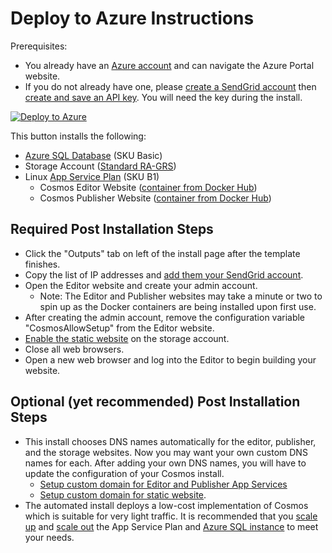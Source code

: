 # Deploy to Azure Instructions

Prerequisites:

* You already have an [Azure account](https://azure.microsoft.com/en-us/free/search/?OCID=AID2200277_SEM_0bab6efa957c19e686fb0f63b7658f30:G:s&ef_id=0bab6efa957c19e686fb0f63b7658f30:G:s&msclkid=0bab6efa957c19e686fb0f63b7658f30) and can navigate the Azure Portal website.
* If you do not already have one, please [create a SendGrid account](https://docs.sendgrid.com/for-developers/partners/microsoft-azure-2021) then [create and save an API key](https://docs.sendgrid.com/for-developers/partners/microsoft-azure-2021#api-keys). You will need the key during the install.

[![Deploy to Azure](https://aka.ms/deploytoazurebutton)](https://portal.azure.com/#create/Microsoft.Template/uri/https%3A%2F%2Fraw.githubusercontent.com%2FCosmosSoftware%2FCosmos.Cms%2Fmain%2FAutomation%2FAzure%2Fazuredeploy.json)

This button installs the following:

* [Azure SQL Database](https://azure.microsoft.com/en-us/products/azure-sql/database/) (SKU Basic)
* Storage Account ([Standard RA-GRS](https://docs.microsoft.com/en-us/azure/storage/common/storage-account-overview))
* Linux [App Service Plan](https://docs.microsoft.com/en-us/azure/app-service/overview-hosting-plans) (SKU B1)
  * Cosmos Editor Website ([container from Docker Hub](https://hub.docker.com/repository/docker/toiyabe/cosmoseditor))
  * Cosmos Publisher Website ([container from Docker Hub](https://hub.docker.com/repository/docker/toiyabe/cosmospublisher))

## Required Post Installation Steps

* Click the "Outputs" tab on left of the install page after the template finishes.
* Copy the list of IP addresses and [add them your SendGrid account](https://docs.sendgrid.com/ui/account-and-settings/ip-access-management).
* Open the Editor website and create your admin account.
  * Note: The Editor and Publisher websites may take a minute or two to spin up as the Docker containers are being installed upon first use.
* After creating the admin account, remove the configuration variable "CosmosAllowSetup" from the Editor website.
* [Enable the static website](https://docs.microsoft.com/en-us/azure/storage/blobs/storage-blob-static-website-host#configure-static-website-hosting) on the storage account.
* Close all web browsers.
* Open a new web browser and log into the Editor to begin building your website.
 

## Optional (yet recommended) Post Installation Steps

* This install chooses DNS names automatically for the editor, publisher, and the storage websites. Now you may want your own custom DNS names for each. After adding your own DNS names, you will have to update the configuration of your Cosmos install.
  * [Setup custom domain for Editor and Publisher App Services](https://docs.microsoft.com/en-us/Azure/app-service/app-service-web-tutorial-custom-domain?tabs=cname)
  * [Setup custom domain for static website](https://docs.microsoft.com/en-us/azure/storage/blobs/storage-custom-domain-name?tabs=azure-portal#map-a-custom-domain-with-https-enabled).
* The automated install deploys a low-cost implementation of Cosmos which is suitable for very light traffic.  It is recommended that you [scale up](https://docs.microsoft.com/en-us/azure/app-service/manage-scale-up) and [scale out](https://docs.microsoft.com/en-us/azure/azure-monitor/autoscale/autoscale-get-started?toc=/azure/app-service/toc.json) the App Service Plan and [Azure SQL instance](https://docs.microsoft.com/en-us/azure/azure-sql/database/scale-resources) to meet your needs.
